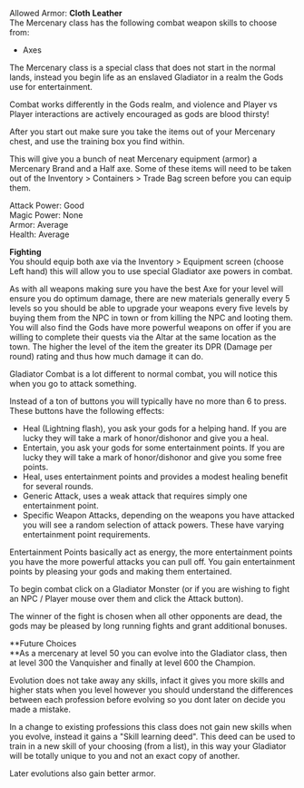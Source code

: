 ---
---
Allowed Armor: **Cloth** **Leather**  
The Mercenary class has the following combat weapon skills to choose from:

*   Axes

The Mercenary class is a special class that does not start in the normal lands, instead you begin life as an enslaved Gladiator in a realm the Gods use for entertainment.

Combat works differently in the Gods realm, and violence and Player vs Player interactions are actively encouraged as gods are blood thirsty!

After you start out make sure you take the items out of your Mercenary chest, and use the training box you find within.

This will give you a bunch of neat Mercenary equipment (armor) a Mercenary Brand and a Half axe. Some of these items will need to be taken out of the Inventory > Containers > Trade Bag screen before you can equip them.

Attack Power: Good  
Magic Power: None  
Armor: Average  
Health: Average

**Fighting**  
You should equip both axe via the Inventory > Equipment screen (choose Left hand) this will allow you to use special Gladiator axe powers in combat.

As with all weapons making sure you have the best Axe for your level will ensure you do optimum damage, there are new materials generally every 5 levels so you should be able to upgrade your weapons every five levels by buying them from the NPC in town or from killing the NPC and looting them. You will also find the Gods have more powerful weapons on offer if you are willing to complete their quests via the Altar at the same location as the town. The higher the level of the item the greater its DPR (Damage per round) rating and thus how much damage it can do.

Gladiator Combat is a lot different to normal combat, you will notice this when you go to attack something.

Instead of a ton of buttons you will typically have no more than 6 to press. These buttons have the following effects:

*   Heal (Lightning flash), you ask your gods for a helping hand. If you are lucky they will take a mark of honor/dishonor and give you a heal.
*   Entertain, you ask your gods for some entertainment points. If you are lucky they will take a mark of honor/dishonor and give you some free points. 
*   Heal, uses entertainment points and provides a modest healing benefit for several rounds.
*   Generic Attack, uses a weak attack that requires simply one entertainment point.
*   Specific Weapon Attacks, depending on the weapons you have attacked you will see a random selection of attack powers. These have varying entertainment point requirements.

Entertainment Points basically act as energy, the more entertainment points you have the more powerful attacks you can pull off. You gain entertainment points by pleasing your gods and making them entertained.

To begin combat click on a Gladiator Monster (or if you are wishing to fight an NPC / Player mouse over them and click the Attack button).

The winner of the fight is chosen when all other opponents are dead, the gods may be pleased by long running fights and grant additional bonuses.

**Future Choices  
**As a mercenary at level 50 you can evolve into the Gladiator class, then at level 300 the Vanquisher and finally at level 600 the Champion.

Evolution does not take away any skills, infact it gives you more skills and higher stats when you level however you should understand the differences between each profession before evolving so you dont later on decide you made a mistake.

In a change to existing professions this class does not gain new skills when you evolve, instead it gains a "Skill learning deed". This deed can be used to train in a new skill of your choosing (from a list), in this way your Gladiator will be totally unique to you and not an exact copy of another.

Later evolutions also gain better armor.